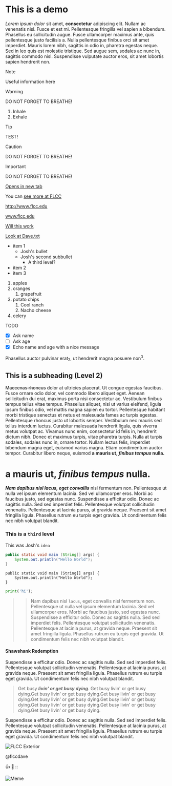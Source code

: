 <base target="_blank">

# This is a demo

*Lorem ipsum dolor* sit amet, **consectetur** adipiscing elit. Nullam ac venenatis nisl. Fusce et est mi. Pellentesque fringilla vel sapien a bibendum. Phasellus eu sollicitudin augue. Fusce ullamcorper maximus ante, quis pellentesque justo facilisis a. Nulla pellentesque finibus orci sit amet imperdiet. Mauris lorem nibh, sagittis in odio in, pharetra egestas neque. Sed in leo quis est molestie tristique. Sed augue sem, sodales ac nunc in, sagittis commodo nisl. Suspendisse vulputate auctor eros, sit amet lobortis sapien 
hendrerit non.

> [!NOTE]
> Useful information here

> [!WARNING]
> DO NOT FORGET TO BREATHE!
1. Inhale
2. Exhale

> [!TIP]
> TEST!

> [!CAUTION]
> DO NOT FORGET TO BREATHE!

> [!IMPORTANT]
> DO NOT FORGET TO BREATHE!

[Opens in new tab](https://external.ink?to=/daveghidiu.com)


You can [see more at FLCC](https://www.flcc.edu)

http://www.flcc.edu

www.flcc.edu

[Will this work](www.flcc.edu)

[Look at Dave.txt](dave.txt)

* item 1
    * Josh's bullet
    * Josh's second subbullet
      * A third level?
* item 2 
* item 3

1. apples
2. oranges
    1. grapefruit
3. potato chips
    1. Cool ranch
    2. Nacho cheese
4. celery

TODO
- [x] Ask name
- [ ] Ask age
- [x] Echo name and age with a nice message

Phasellus auctor pulvinar erat<sub>2</sub>, ut hendrerit magna posuere non<sup>3</sup>.

## This is a subheading (Level 2)
~~Maecenas rhoncus~~ dolor at ultricies placerat. Ut congue egestas faucibus. Fusce ornare odio dolor, vel commodo libero aliquet eget. Aenean sollicitudin dui erat, maximus porta nisi consectetur ac. Vestibulum finibus tempus tellus vitae tempus. Phasellus aliquet, nisi ut varius eleifend, ligula ipsum finibus odio, vel mattis magna sapien eu tortor. Pellentesque habitant morbi tristique senectus et netus et malesuada fames ac turpis egestas. Pellentesque rhoncus justo ut lobortis semper. Vestibulum nec mauris sed tellus interdum luctus. Curabitur malesuada hendrerit ligula, quis viverra metus volutpat ac. Vivamus nunc enim, consectetur id felis in, hendrerit dictum nibh. Donec et maximus turpis, vitae pharetra turpis. Nulla at turpis sodales, sodales nunc in, ornare tortor. Nullam lectus felis, imperdiet bibendum magna eget, euismod varius magna. Etiam condimentum auctor tempor. Curabitur libero neque, euismod
**a mauris ut, *finibus tempus* nulla.**

# **a mauris ut, *finibus tempus* nulla.**

***Nam dapibus nisl lacus, eget convallis*** nisl fermentum non. Pellentesque ut nulla vel ipsum elementum lacinia. Sed vel ullamcorper eros. Morbi ac faucibus justo, sed egestas nunc. Suspendisse a efficitur odio. Donec ac sagittis nulla. Sed sed imperdiet felis. Pellentesque volutpat sollicitudin venenatis. Pellentesque at lacinia purus, at gravida neque. Praesent sit amet fringilla ligula. Phasellus rutrum eu turpis eget gravida. Ut condimentum felis nec nibh volutpat blandit.

### This is a `third` level

This was Josh's ``idea``

```java
public static void main (String[] args) {
    System.out.println("Hello World");
}
```

```
public static void main (String[] args) {
    System.out.println("Hello World");
}
```

```python
print('hi');
```


>>Nam dapibus nisl `lacus`, eget convallis nisl fermentum non. Pellentesque ut nulla vel ipsum elementum lacinia. Sed vel ullamcorper eros. Morbi ac faucibus justo, sed egestas nunc. Suspendisse a efficitur odio. Donec ac sagittis nulla. Sed sed imperdiet felis. Pellentesque volutpat sollicitudin venenatis. Pellentesque at lacinia purus, at gravida neque. Praesent sit amet fringilla ligula. Phasellus rutrum eu turpis eget gravida. Ut condimentum felis nec nibh volutpat blandit.

#### Shawshank Redemption

Suspendisse a efficitur odio. Donec ac sagittis nulla. Sed sed imperdiet felis. Pellentesque volutpat sollicitudin venenatis. Pellentesque at lacinia purus, at gravida neque. Praesent sit amet fringilla ligula. Phasellus rutrum eu turpis eget gravida. Ut condimentum felis nec nibh volutpat blandit.

> Get busy ***livin' or get busy dying***. Get busy livin' or get busy dying.Get busy livin' or get busy dying.Get busy livin' or get busy dying.Get busy livin' or get busy dying.Get busy livin' or get busy dying.Get busy livin' or get busy dying.Get busy livin' or get busy dying.Get busy livin' or get busy dying.

Suspendisse a efficitur odio. Donec ac sagittis nulla. Sed sed imperdiet felis. Pellentesque volutpat sollicitudin venenatis. Pellentesque at lacinia purus, at gravida neque. Praesent sit amet fringilla ligula. Phasellus rutrum eu turpis eget gravida. Ut condimentum felis nec nibh volutpat blandit.

![FLCC Exterior](https://flcc.edu/_rwd-branding/slides/winter-visit-lg.jpg)

@flccdave

:+1:
:poop:
::

![Meme](https://i.imgur.com/7F6e4kM.png)


